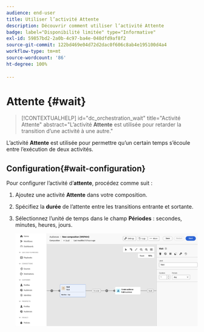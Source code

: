 ```yaml
---
audience: end-user
title: Utiliser l’activité Attente
description: Découvrir comment utiliser l’activité Attente
badge: label="Disponibilité limitée" type="Informative"
exl-id: 59857bd2-2a0b-4c97-ba4e-048dfd9af8f2
source-git-commit: 122bd469e04d72d2dac0f606c8ab4e195100d4a4
workflow-type: tm+mt
source-wordcount: '86'
ht-degree: 100%

---
```


# Attente {#wait}

>[!CONTEXTUALHELP]
>id="dc_orchestration_wait"
>title="Activité Attente"
>abstract="L’activité **Attente** est utilisée pour retarder la transition d’une activité à une autre."

L’activité **Attente** est utilisée pour permettre qu’un certain temps s’écoule entre l’exécution de deux activités.

## Configuration{#wait-configuration}

Pour configurer l’activité d’**attente**, procédez comme suit :

1. Ajoutez une activité **Attente** dans votre composition.

1. Spécifiez la **durée** de l’attente entre les transitions entrante et sortante.

1. Sélectionnez l’unité de temps dans le champ **Périodes** : secondes, minutes, heures, jours.

   ![](../assets/wait.png)
